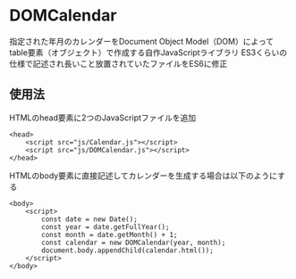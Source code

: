 # DOMCalendar

指定された年月のカレンダーをDocument Object Model（DOM）によってtable要素（オブジェクト）で作成する自作JavaScriptライブラリ
ES3くらいの仕様で記述され長いこと放置されていたファイルをES6に修正

## 使用法

HTMLのhead要素に2つのJavaScriptファイルを追加

```
<head>
    <script src="js/Calendar.js"></script>
    <script src="js/DOMCalendar.js"></script>
</head>
```

HTMLのbody要素に直接記述してカレンダーを生成する場合は以下のようにする

```
<body>
    <script>
        const date = new Date();
        const year = date.getFullYear();
        const month = date.getMonth() + 1;
        const calendar = new DOMCalendar(year, month);
        document.body.appendChild(calendar.html());
    </script>
</body>
```
